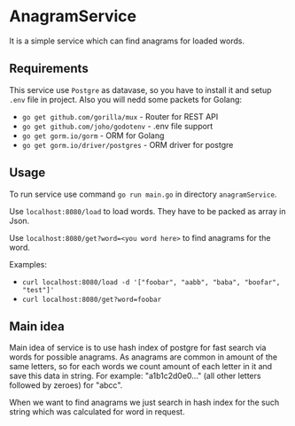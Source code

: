 # AnagramService
It is a simple service which can find anagrams for loaded words.

## Requirements
This service use `Postgre` as datavase, so you have to install it and setup `.env` file in project. Also you will nedd some packets for Golang:
* `go get github.com/gorilla/mux` - Router for REST API
* `go get github.com/joho/godotenv` - .env file support
* `go get gorm.io/gorm` - ORM for Golang
* `go get gorm.io/driver/postgres` - ORM driver for postgre

## Usage
To run service use command `go run main.go` in directory `anagramService`.

Use `localhost:8080/load` to load words. They have to be packed as array in Json.

Use `localhost:8080/get?word=<you word here>` to find anagrams for the word.

Examples:
* `curl localhost:8080/load -d '["foobar", "aabb", "baba", "boofar", "test"]'`
* `curl localhost:8080/get?word=foobar`

## Main idea
Main idea of service is to use hash index of postgre for fast search via words for possible anagrams. As anagrams are common in amount of the same letters, so for each words we count amount of each letter in it and save this data in string. For example: "a1b1c2d0e0..." (all other letters followed by zeroes) for "abcc".

When we want to find anagrams we just search in hash index for the such string which was calculated for word in request.

